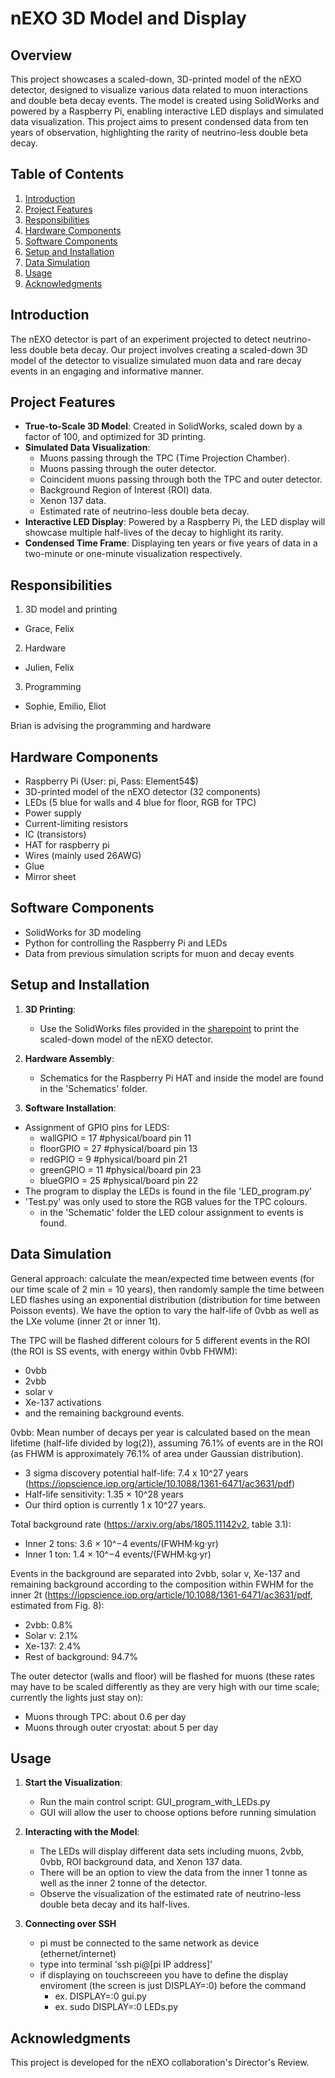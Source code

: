 # nEXO 3D Model and Display

## Overview

This project showcases a scaled-down, 3D-printed model of the nEXO detector, designed to visualize various data related to muon interactions and double beta decay events. The model is created using SolidWorks and powered by a Raspberry Pi, enabling interactive LED displays and simulated data visualization. This project aims to present condensed data from ten years of observation, highlighting the rarity of neutrino-less double beta decay.

## Table of Contents

1. [Introduction](#introduction)
2. [Project Features](#project-features)
3. [Responsibilities](#responsibilities)
4. [Hardware Components](#hardware-components)
5. [Software Components](#software-components)
6. [Setup and Installation](#setup-and-installation)
7. [Data Simulation](#data-simulation)
8. [Usage](#usage)
9. [Acknowledgments](#acknowledgments)

## Introduction

The nEXO detector is part of an experiment projected to detect neutrino-less double beta decay. Our project involves creating a scaled-down 3D model of the detector to visualize simulated muon data and rare decay events in an engaging and informative manner.

## Project Features

- **True-to-Scale 3D Model**: Created in SolidWorks, scaled down by a factor of 100, and optimized for 3D printing.
- **Simulated Data Visualization**:
  - Muons passing through the TPC (Time Projection Chamber).
  - Muons passing through the outer detector.
  - Coincident muons passing through both the TPC and outer detector.
  - Background Region of Interest (ROI) data.
  - Xenon 137 data.
  - Estimated rate of neutrino-less double beta decay.
- **Interactive LED Display**: Powered by a Raspberry Pi, the LED display will showcase multiple half-lives of the decay to highlight its rarity.
- **Condensed Time Frame**: Displaying ten years or five years of data in a two-minute or one-minute visualization respectively.

## Responsibilities

1. 3D model and printing
- Grace, Felix
2. Hardware
- Julien, Felix 
3. Programming
- Sophie, Emilio, Eliot

Brian is advising the programming and hardware

## Hardware Components

- Raspberry Pi (User: pi,  Pass: Element54$)
- 3D-printed model of the nEXO detector (32 components)
- LEDs (5 blue for walls and 4 blue for floor, RGB for TPC)
- Power supply
- Current-limiting resistors
- IC (transistors)
- HAT for raspberry pi
- Wires (mainly used 26AWG)
- Glue
- Mirror sheet

## Software Components

- SolidWorks for 3D modeling
- Python for controlling the Raspberry Pi and LEDs
- Data from previous simulation scripts for muon and decay events

## Setup and Installation

1. **3D Printing**:
   - Use the SolidWorks files provided in the [sharepoint](https://mcgill.sharepoint.com/:f:/s/BrunnerNeutrinoLabModels_Group/EvGFXZofQUZPt6qD_oMlr6YBIfcuM76ZlL9AQwnTyHu-Tg?e=94aHd1) to print the scaled-down model of the nEXO detector.
   
2. **Hardware Assembly**:
   - Schematics for the Raspberry Pi HAT and inside the model are found in the 'Schematics' folder.


4. **Software Installation**:
  - Assignment of GPIO pins for LEDS:
      - wallGPIO = 17 #physical/board pin 11
      - floorGPIO = 27 #physical/board pin 13
      - redGPIO = 9 #physical/board pin 21
      - greenGPIO = 11 #physical/board pin 23
      - blueGPIO = 25 #physical/board pin 22
  - The program to display the LEDs is found in the file 'LED_program.py'
  - 'Test.py' was only used to store the RGB values for the TPC colours.
      - in the 'Schematic' folder the LED colour assignment to events is found.


## Data Simulation
General approach: calculate the mean/expected time between events (for our time scale of 2 min = 10 years), then randomly sample the time between LED flashes using an exponential distribution (distribution for time between Poisson events). We have the option
 to vary the half-life of 0vbb as well as the LXe volume (inner 2t or inner 1t). 

The TPC will be flashed different colours for 5 different events in the ROI (the ROI is SS events, with energy within 0vbb FHWM): 
  - 0vbb
  - 2vbb
  - solar v
  - Xe-137 activations
  - and the remaining background events. 

0vbb: Mean number of decays per year is calculated based on the mean lifetime (half-life divided by log(2)), assuming 76.1% of events are in the ROI (as FHWM is approximately 76.1% of area under Gaussian distribution). 

  - 3 sigma discovery potential half-life: 7.4 x 10^27 years (https://iopscience.iop.org/article/10.1088/1361-6471/ac3631/pdf)   
  - Half-life sensitivity: 1.35 × 10^28 years
  - Our third option is currently 1 x 10^27 years.

Total background rate (https://arxiv.org/abs/1805.11142v2, table 3.1):  
  - Inner 2 tons: 3.6 × 10^−4 events/(FWHM·kg·yr)  
  - Inner 1 ton: 1.4 × 10^−4 events/(FWHM·kg·yr)  

Events in the background are separated into 2vbb, solar v, Xe-137 and remaining background according to the composition within FWHM for the inner 2t (https://iopscience.iop.org/article/10.1088/1361-6471/ac3631/pdf, estimated from Fig. 8):  
  - 2vbb: 0.8%  
  - Solar v: 2.1%  
  - Xe-137: 2.4%   
  - Rest of background: 94.7%  

The outer detector (walls and floor) will be flashed for muons (these rates may have to be scaled differently as they are very high with our time scale; currently the lights just stay on):  
  - Muons through TPC: about 0.6 per day 
  - Muons through outer cryostat: about 5 per day 

## Usage

1. **Start the Visualization**:
   - Run the main control script: GUI_program_with_LEDs.py
   - GUI will allow the user to choose options before running simulation

2. **Interacting with the Model**:
   - The LEDs will display different data sets including muons, 2vbb, 0vbb, ROI background data, and Xenon 137 data.
   - There will be an option to view the data from the inner 1 tonne as well as the inner 2 tonne of the detector.
   - Observe the visualization of the estimated rate of neutrino-less double beta decay and its half-lives.
3. **Connecting over SSH**
   - pi must be connected to the same network as device (ethernet/internet)
   - type into terminal 'ssh pi@[pi IP address]'
   - if displaying on touchscreeen you have to define the display enviroment (the screen is just DISPLAY=:0) before the command
     - ex. DISPLAY=:0 gui.py
     - ex. sudo DISPLAY=:0 LEDs.py

## Acknowledgments

This project is developed for the nEXO collaboration's Director's Review.
